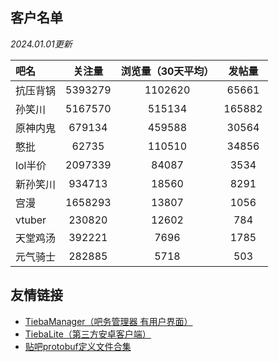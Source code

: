 ## 客户名单

*2024.01.01更新*

| 吧名     | 关注量  | 浏览量（30天平均） | 发帖量 |
| :------- | :-----: | :----------------: | :----: |
| 抗压背锅 | 5393279 |      1102620       | 65661  |
| 孙笑川   | 5167570 |       515134       | 165882 |
| 原神内鬼 | 679134  |       459588       | 30564  |
| 憨批     |  62735  |       110510       | 34856  |
| lol半价  | 2097339 |       84087        |  3534  |
| 新孙笑川 | 934713  |       18560        |  8291  |
| 宫漫     | 1658293 |       13807        |  1056  |
| vtuber   | 230820  |       12602        |  784   |
| 天堂鸡汤 | 392221  |        7696        |  1785  |
| 元气骑士 | 282885  |        5718        |  503   |

## 友情链接

+ [TiebaManager（吧务管理器 有用户界面）](https://github.com/dog194/TiebaManager)
+ [TiebaLite（第三方安卓客户端）](https://github.com/HuanCheng65/TiebaLite/tree/4.0-dev)
+ [贴吧protobuf定义文件合集](https://github.com/n0099/tbclient.protobuf)
